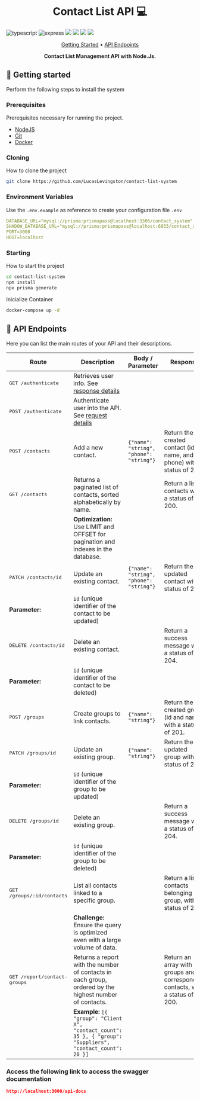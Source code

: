 [TYPESCRIPT__BADGE]: https://img.shields.io/badge/typescript-D4FAFF?style=for-the-badge&logo=typescript
[EXPRESS__BADGE]: https://img.shields.io/badge/express-005CFE?style=for-the-badge&logo=express

<h1 align="center" style="font-weight: bold;">Contact List API 💻</h1>

![typescript][TYPESCRIPT__BADGE]
![express][EXPRESS__BADGE]
<img src="https://img.shields.io/badge/MySQL-4479A1.svg?style=for-the-badge&logo=MySQL&logoColor=white">
<img src="https://img.shields.io/badge/Node.js-5FA04E.svg?style=for-the-badge&logo=nodedotjs&logoColor=white">
<img src="https://img.shields.io/badge/Docker-2496ED.svg?style=for-the-badge&logo=Docker&logoColor=white">
<img src="https://img.shields.io/badge/Vitest-6E9F18.svg?style=for-the-badge&logo=Vitest&logoColor=white">

<p align="center">
 <a href="#started">Getting Started</a> • 
  <a href="#routes">API Endpoints</a>

</p>

<p align="center">
  <b>Contact List Management API with Node.Js.</b>
</p>

<h2 id="started">🚀 Getting started</h2>

Perform the following steps to install the system

<h3>Prerequisites</h3>

Prerequisites necessary for running the project.

- [NodeJS](https://github.com/)
- [Git](https://github.com)
- [Docker](https://www.docker.com/)

<h3>Cloning</h3>

How to clone the project

```bash
git clone https://github.com/LucasLevingston/contact-list-system
```

<h3> Environment Variables</h2>

Use the `.env.example` as reference to create your configuration file `.env`

```yaml
DATABASE_URL="mysql://prisma:prismapass@localhost:3306/contact_system"
SHADOW_DATABASE_URL="mysql://prisma:prismapass@localhost:6033/contact_system"
PORT=3000
HOST=localhost
```

<h3>Starting</h3>

How to start the project

```bash
cd contact-list-system
npm install
npx prisma generate
```

Inicialize Container

```bash
docker-compose up -d
```

<h2 id="routes">📍 API Endpoints</h2>

Here you can list the main routes of your API and their descriptions.

| Route                                 | Description                                                                                                  | Body / Parameter                        | Response                                                                          |
| ------------------------------------- | ------------------------------------------------------------------------------------------------------------ | --------------------------------------- | --------------------------------------------------------------------------------- |
| <kbd>GET /authenticate</kbd>          | Retrieves user info. See [response details](#get-auth-detail)                                                |                                         |                                                                                   |
| <kbd>POST /authenticate</kbd>         | Authenticate user into the API. See [request details](#post-auth-detail)                                     |                                         |                                                                                   |
| <kbd>POST /contacts</kbd>             | Add a new contact.                                                                                           | `{"name": "string", "phone": "string"}` | Return the created contact (id, name, and phone) with a status of 201.            |
| <kbd>GET /contacts</kbd>              | Returns a paginated list of contacts, sorted alphabetically by name.                                         |                                         | Return a list of contacts with a status of 200.                                   |
|                                       | **Optimization:** Use LIMIT and OFFSET for pagination and indexes in the database.                           |                                         |                                                                                   |
| <kbd>PATCH /contacts/id</kbd>         | Update an existing contact.                                                                                  | `{"name": "string", "phone": "string"}` | Return the updated contact with a status of 200.                                  |
| **Parameter:**                        | `id` (unique identifier of the contact to be updated)                                                        |                                         |                                                                                   |
| <kbd>DELETE /contacts/id</kbd>        | Delete an existing contact.                                                                                  |                                         | Return a success message with a status of 204.                                    |
| **Parameter:**                        | `id` (unique identifier of the contact to be deleted)                                                        |                                         |                                                                                   |
| <kbd>POST /groups</kbd>               | Create groups to link contacts.                                                                              | `{"name": "string"}`                    | Return the created group (id and name) with a status of 201.                      |
| <kbd>PATCH /groups/id</kbd>           | Update an existing group.                                                                                    | `{"name": "string"}`                    | Return the updated group with a status of 200.                                    |
| **Parameter:**                        | `id` (unique identifier of the group to be updated)                                                          |                                         |                                                                                   |
| <kbd>DELETE /groups/id</kbd>          | Delete an existing group.                                                                                    |                                         | Return a success message with a status of 204.                                    |
| **Parameter:**                        | `id` (unique identifier of the group to be deleted)                                                          |                                         |                                                                                   |
| <kbd>GET /groups/:id/contacts</kbd>   | List all contacts linked to a specific group.                                                                |                                         | Return a list of contacts belonging to a group, with a status of 200.             |
|                                       | **Challenge:** Ensure the query is optimized even with a large volume of data.                               |                                         |                                                                                   |
| <kbd>GET /report/contact-groups</kbd> | Returns a report with the number of contacts in each group, ordered by the highest number of contacts.       |                                         | Return an array with the groups and corresponding contacts, with a status of 200. |
|                                       | **Example:** `[{ "group": "Client X", "contact_count": 35 }, { "group": "Suppliers", "contact_count": 20 }]` |                                         |                                                                                   |

<h3 id="post-auth-detail">Access the following link to access the swagger documentation</h3>

```json
http://localhost:3000/api-docs
```
